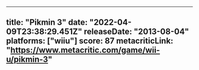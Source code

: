 
---
title: "Pikmin 3"
date: "2022-04-09T23:38:29.451Z"
releaseDate: "2013-08-04"
platforms: ["wiiu"]
score: 87
metacriticLink: "https://www.metacritic.com/game/wii-u/pikmin-3"
---
